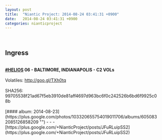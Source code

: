 ```yaml
---
layout: post
title:  "Niantic Project: 2014-08-24 03:41:31 +0900"
date:   2014-08-24 03:41:31 +0900
categories: nianticproject
---
```

<div class="shared"><br /><h2>Ingress</h2><br /><b><a rel="nofollow" class="ot-hashtag" href="https://plus.google.com/s/%23HELIOS">#HELIOS</a></b><b> 06 - BALTIMORE, INDIANAPOLIS - C2 VOLs</b><br /><br />Volatiles: <a href="http://goo.gl/TXh0tq" class="ot-anchor">http://goo.gl/TXh0tq</a><br /><br />SHA256: 99705538f21ad67f5eb3910de81aff4697d963bc6f0c242526b6bd6f9925c08b<br /><br /></div>
[#### album: 2014-08-23](https://plus.google.com/photos/103320655754019011706/albums/6050832085126858209 "")
- - -
[https://plus.google.com/+NianticProject/posts/JFuRLuipSS2](https://plus.google.com/+NianticProject/posts/JFuRLuipSS2)

